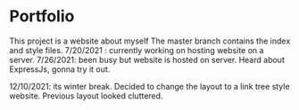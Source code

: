# Portfolio
This project is a website about myself
The master branch contains the index and style files.
7/20/2021 : currently working on hosting website on a server.
7/26/2021: been busy but website is hosted on server. Heard about ExpressJs, gonna try it out.

12/10/2021: its winter break. Decided to change the layout to a link tree style website. Previous layout looked cluttered.
